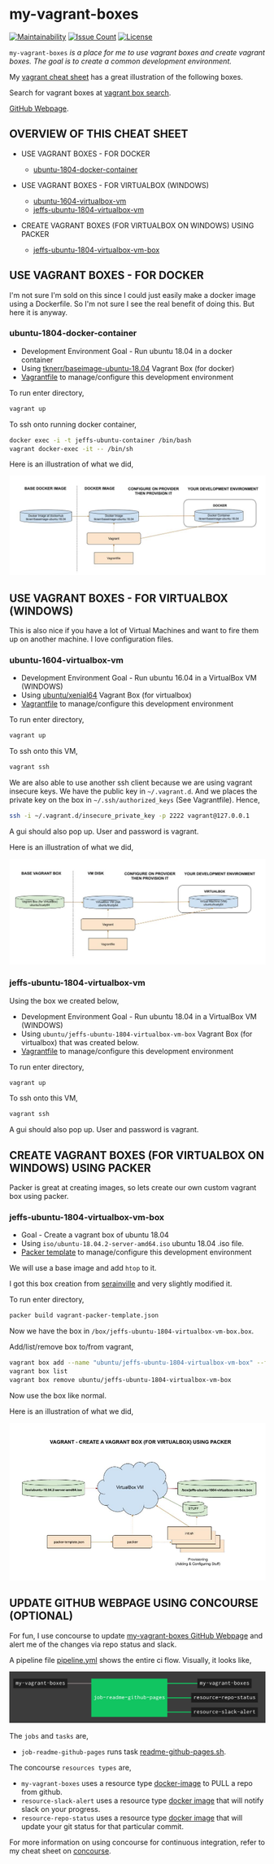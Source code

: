# my-vagrant-boxes

[![Maintainability](https://api.codeclimate.com/v1/badges/8b4765d37169a21f7f72/maintainability)](https://codeclimate.com/github/JeffDeCola/my-vagrant-boxes/maintainability)
[![Issue Count](https://codeclimate.com/github/JeffDeCola/my-vagrant-boxes/badges/issue_count.svg)](https://codeclimate.com/github/JeffDeCola/my-vagrant-boxes/issues)
[![License](http://img.shields.io/:license-mit-blue.svg)](http://jeffdecola.mit-license.org)

`my-vagrant-boxes` _is a place for me to use vagrant boxes and create vagrant boxes.
The goal is to create a common development environment._

My
[vagrant cheat sheet](https://github.com/JeffDeCola/my-cheat-sheets/tree/master/software/development/development-environments/vagrant-cheat-sheet)
has a great illustration of the following boxes.

Search for vagrant boxes at
[vagrant box search](https://app.vagrantup.com/boxes/search).

[GitHub Webpage](https://jeffdecola.github.io/my-vagrant-boxes/).

## OVERVIEW OF THIS CHEAT SHEET

* USE VAGRANT BOXES - FOR DOCKER
  * [ubuntu-1804-docker-container](https://github.com/JeffDeCola/my-vagrant-boxes#ubuntu-1804-docker-container)

* USE VAGRANT BOXES - FOR VIRTUALBOX (WINDOWS)
  * [ubuntu-1604-virtualbox-vm](https://github.com/JeffDeCola/my-vagrant-boxes#ubuntu-1604-virtualbox-vm)
  * [jeffs-ubuntu-1804-virtualbox-vm](https://github.com/JeffDeCola/my-vagrant-boxes#jeffs-ubuntu-1804-virtualbox-vm)

* CREATE VAGRANT BOXES (FOR VIRTUALBOX ON WINDOWS) USING PACKER
  * [jeffs-ubuntu-1804-virtualbox-vm-box](https://github.com/JeffDeCola/my-vagrant-boxes#jeffs-ubuntu-1804-virtualbox-vm-box)

## USE VAGRANT BOXES - FOR DOCKER

I'm not sure I'm sold on this since I could just easily make a docker image
using a Dockerfile.  So I'm not sure I see the real benefit of doing this.
But here it is anyway.

### ubuntu-1804-docker-container

* Development Environment Goal - Run ubuntu 18.04 in a docker container
* Using
  [tknerr/baseimage-ubuntu-18.04](https://app.vagrantup.com/tknerr/boxes/baseimage-ubuntu-18.04)
  Vagrant Box (for docker)
* [Vagrantfile](https://github.com/JeffDeCola/my-vagrant-boxes/blob/master/ubuntu-1804-docker-container/Vagrantfile)
  to manage/configure this development environment

To run enter directory,

```bash
vagrant up
```

To ssh onto running docker container,

```bash
docker exec -i -t jeffs-ubuntu-container /bin/bash
vagrant docker-exec -it -- /bin/sh
```

Here is an illustration of what we did,

![IMAGE - ubuntu-1804-docker-container - IMAGE](docs/pics/ubuntu-1804-docker-container.jpg)

## USE VAGRANT BOXES - FOR VIRTUALBOX (WINDOWS)

This is also nice if you have a lot of Virtual Machines and want to fire them up
on another machine.  I love configuration files.

### ubuntu-1604-virtualbox-vm

* Development Environment Goal - Run ubuntu 16.04 in a VirtualBox VM (WINDOWS)
* Using
  [ubuntu/xenial64](https://app.vagrantup.com/ubuntu/boxes/xenial64)
  Vagrant Box (for virtualbox)
* [Vagrantfile](https://github.com/JeffDeCola/my-vagrant-boxes/blob/master/ubuntu-1604-virtualbox-vm/Vagrantfile)
  to manage/configure this development environment

To run enter directory,

```bash
vagrant up
```

To ssh onto this VM,

```bash
vagrant ssh
```

We are also able to use another ssh client because we are using
vagrant insecure keys. We have the public key in `~/.vagrant.d`.
And we places the private key on the box in `~/.ssh/authorized_keys`
(See Vagrantfile). Hence,

```bash
ssh -i ~/.vagrant.d/insecure_private_key -p 2222 vagrant@127.0.0.1
```

A gui should also pop up.  User and password is vagrant.

Here is an illustration of what we did,

![IMAGE - ubuntu-1604-virtualbox-vm - IMAGE](docs/pics/ubuntu-1604-virtualbox-vm.jpg)

### jeffs-ubuntu-1804-virtualbox-vm

Using the box we created below,

* Development Environment Goal - Run ubuntu 18.04 in a VirtualBox VM (WINDOWS)
* Using
  `ubuntu/jeffs-ubuntu-1804-virtualbox-vm-box`
  Vagrant Box (for virtualbox) that was created below.
* [Vagrantfile](https://github.com/JeffDeCola/my-vagrant-boxes/blob/master/jeffs-ubuntu-1804-virtualbox-vm/Vagrantfile)
  to manage/configure this development environment

To run enter directory,

```bash
vagrant up
```

To ssh onto this VM,

```bash
vagrant ssh
```

A gui should also pop up.  User and password is vagrant.

## CREATE VAGRANT BOXES (FOR VIRTUALBOX ON WINDOWS) USING PACKER

Packer is great at creating images, so lets create our own
custom vagrant box using packer.

### jeffs-ubuntu-1804-virtualbox-vm-box

* Goal - Create a vagrant box of ubuntu 18.04
* Using
  `iso/ubuntu-18.04.2-server-amd64.iso`
  ubuntu 18.04 .iso file.
* [Packer template](https://github.com/JeffDeCola/my-vagrant-boxes/blob/master/jeffs-ubuntu-1804-virtualbox-vm-box/vagrant-packer-template.json)
  to manage/configure this development environment

We will use a base image and add `htop` to it.

I got this box creation from [serainville](https://github.com/serainville/packer_templates)
and very slightly modified it.

To run enter directory,

```bash
packer build vagrant-packer-template.json
```

Now we have the box in `/box/jeffs-ubuntu-1804-virtualbox-vm-box.box`.

Add/list/remove box to/from vagrant,

```bash
vagrant box add --name "ubuntu/jeffs-ubuntu-1804-virtualbox-vm-box" --force jeffs-ubuntu-1804-virtualbox-vm-box.box
vagrant box list
vagrant box remove ubuntu/jeffs-ubuntu-1804-virtualbox-vm-box
```

Now use the box like normal.

Here is an illustration of what we did,

![IMAGE - jeffs-ubuntu-1804-virtualbox-vm-box - IMAGE](docs/pics/jeffs-ubuntu-1804-virtualbox-vm-box.jpg)

## UPDATE GITHUB WEBPAGE USING CONCOURSE (OPTIONAL)

For fun, I use concourse to update
[my-vagrant-boxes GitHub Webpage](https://jeffdecola.github.io/my-vagrant-boxes/)
and alert me of the changes via repo status and slack.

A pipeline file [pipeline.yml](https://github.com/JeffDeCola/my-vagrant-boxes/tree/master/ci/pipeline.yml)
shows the entire ci flow. Visually, it looks like,

![IMAGE - my-vagrant-boxes concourse ci pipeline - IMAGE](docs/pics/my-vagrant-boxes-pipeline.jpg)

The `jobs` and `tasks` are,

* `job-readme-github-pages` runs task
  [readme-github-pages.sh](https://github.com/JeffDeCola/my-vagrant-boxes/tree/master/ci/scripts/readme-github-pages.sh).

The concourse `resources types` are,

* `my-vagrant-boxes` uses a resource type
  [docker-image](https://hub.docker.com/r/concourse/git-resource/)
  to PULL a repo from github.
* `resource-slack-alert` uses a resource type
  [docker image](https://hub.docker.com/r/cfcommunity/slack-notification-resource)
  that will notify slack on your progress.
* `resource-repo-status` uses a resource type
  [docker image](https://hub.docker.com/r/dpb587/github-status-resource)
  that will update your git status for that particular commit.

For more information on using concourse for continuous integration,
refer to my cheat sheet on [concourse](https://github.com/JeffDeCola/my-cheat-sheets/tree/master/software/operations-tools/continuous-integration-continuous-deployment/concourse-cheat-sheet).
